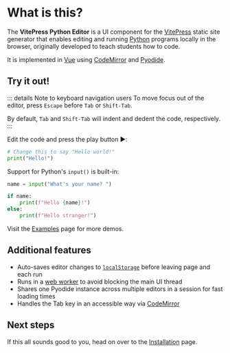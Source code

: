 # What is this?

The **VitePress Python Editor** is a UI component for the [VitePress](https://vitepress.dev/) static site generator that enables editing and running [Python](https://www.python.org/) programs locally in the browser, originally developed to teach students how to code.

It is implemented in [Vue](https://vuejs.org/) using [CodeMirror](https://codemirror.net/) and [Pyodide](https://pyodide.org/).

## Try it out!

::: details Note to keyboard navigation users
To move focus out of the editor, press `Escape` before `Tab` or `Shift-Tab`.

By default, `Tab` and `Shift-Tab` will indent and dedent the code, respectively.
:::

Edit the code and press the play button ▶️:

```python
# Change this to say "Hello world!"
print("Hello!")
```
<Editor id="hello" />

Support for Python's `input()` is built-in:

```python
name = input("What's your name? ")

if name:
    print(f"Hello {name}!")
else:
    print(f"Hello stranger!")
```
<Editor id="hello input" />

Visit the [Examples](/examples) page for more demos.

## Additional features

- Auto-saves editor changes to [`localStorage`](https://developer.mozilla.org/en-US/docs/Web/API/Window/localStorage) before leaving page and each run
- Runs in a [web worker](https://developer.mozilla.org/en-US/docs/Web/API/Web_Workers_API) to avoid blocking the main UI thread
- Shares one Pyodide instance across multiple editors in a session for fast loading times
- Handles the Tab key in an accessible way via [CodeMirror](https://codemirror.net/examples/tab/)

## Next steps

If this all sounds good to you, head on over to the [Installation](/installation) page.
